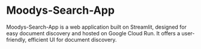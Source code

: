 # Moodys-Search-App
Moodys-Search-App is a web application built on Streamlit, designed for easy document discovery and hosted on Google Cloud Run. It offers a user-friendly, efficient UI for document discovery.
